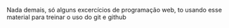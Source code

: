 Nada demais, só alguns excercícios de programação web, to usando esse material para treinar o uso do git e github
